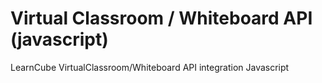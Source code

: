 # Virtual Classroom / Whiteboard API (javascript)
LearnCube VirtualClassroom/Whiteboard API integration Javascript
